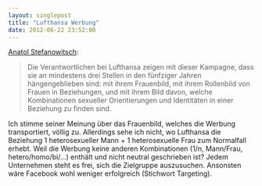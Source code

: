 ```yaml
---
layout: singlepost
title: "Lufthansa Werbung"
date: 2012-06-22 23:52:00
---
```

[Anatol Stefanowitsch](http://www.scilogs.de/wblogs/blog/sprachlog/kultur/2012-06-20/special-woman-sucht-kreditgeber):
> Die Verantwortlichen bei Lufthansa zeigen mit dieser Kampagne, dass sie an mindestens drei Stellen in den fünfziger Jahren hängengeblieben sind: mit ihrem Frauenbild, mit ihrem Rollenbild von Frauen in Beziehungen, und mit ihrem Bild davon, welche Kombinationen sexueller Orientierungen und Identitäten in einer Beziehung zu finden sind.

Ich stimme seiner Meinung über das Frauenbild, welches die Werbung transportiert, völlig zu. Allerdings sehe ich nicht, wo Lufthansa die Beziehung 1 heterosexueller Mann + 1 heterosexuelle Frau zum Normalfall erhebt. Weil die Werbung keine anderen Kombinationen (1/n, Mann/Frau, hetero/homo/bi/...) enthält und nicht neutral geschrieben ist? Jedem Unternehmen steht es frei, sich die Zielgruppe auszusuchen. Ansonsten wäre Facebook wohl weniger erfolgreich (Stichwort Targeting).